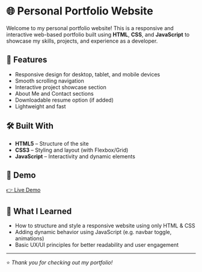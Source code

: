 # 🌐 Personal Portfolio Website

Welcome to my personal portfolio website! This is a responsive and interactive web-based portfolio built using **HTML**, **CSS**, and **JavaScript** to showcase my skills, projects, and experience as a developer.

## 🚀 Features

- Responsive design for desktop, tablet, and mobile devices
- Smooth scrolling navigation
- Interactive project showcase section
- About Me and Contact sections
- Downloadable resume option (if added)
- Lightweight and fast

## 🛠️ Built With

- **HTML5** – Structure of the site  
- **CSS3** – Styling and layout (with Flexbox/Grid)  
- **JavaScript** – Interactivity and dynamic elements

## 📸 Demo

[👉 Live Demo](https://dives17.github.io/portfolio.github.io/)  

## 🧠 What I Learned

- How to structure and style a responsive website using only HTML & CSS
- Adding dynamic behavior using JavaScript (e.g. navbar toggle, animations)
- Basic UX/UI principles for better readability and user engagement

---

⭐️ *Thank you for checking out my portfolio!*

